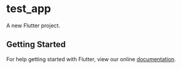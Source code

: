 # test_app

A new Flutter project.

## Getting Started

For help getting started with Flutter, view our online
[documentation](http://flutter.io/).
